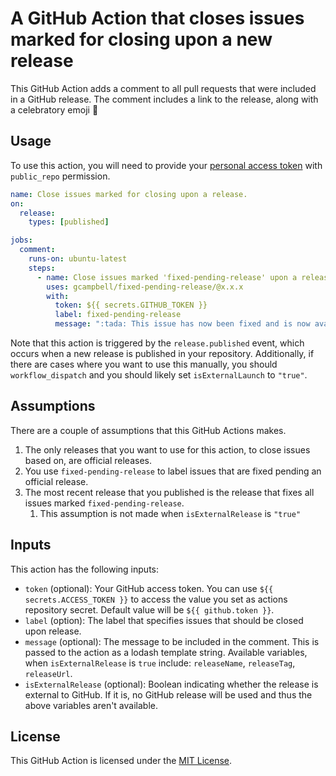 # A GitHub Action that closes issues marked for closing upon a new release

This GitHub Action adds a comment to all pull requests that were included in a GitHub release. The comment includes a link to the release, along with a celebratory emoji :tada:

## Usage

To use this action, you will need to provide your [personal access token](https://docs.github.com/en/authentication/keeping-your-account-and-data-secure/creating-a-personal-access-token) with `public_repo` permission.

```yaml
name: Close issues marked for closing upon a release.
on:
  release:
    types: [published]

jobs:
  comment:
    runs-on: ubuntu-latest
    steps:
      - name: Close issues marked 'fixed-pending-release' upon a release.
        uses: gcampbell/fixed-pending-release/@x.x.x
        with:
          token: ${{ secrets.GITHUB_TOKEN }}
          label: fixed-pending-release
          message: ":tada: This issue has now been fixed and is now available in the latest release! :tada:"
```

Note that this action is triggered by the `release.published` event, which occurs when a new release is published in your repository.
Additionally, if there are cases where you want to use this manually, you should `workflow_dispatch` and you should likely set `isExternalLaunch` to `"true"`.

## Assumptions

There are a couple of assumptions that this GitHub Actions makes.

1. The only releases that you want to use for this action, to close issues based on, are official releases.
1. You use `fixed-pending-release` to label issues that are fixed pending an official release.
1. The most recent release that you published is the release that fixes all issues marked `fixed-pending-release`.
    1. This assumption is not made when `isExternalRelease` is `"true"`

## Inputs

This action has the following inputs:

- `token` (optional): Your GitHub access token. You can use `${{ secrets.ACCESS_TOKEN }}` to access the value you set as actions repository secret. Default value will be `${{ github.token }}`.
- `label` (option): The label that specifies issues that should be closed upon release.
- `message` (optional): The message to be included in the comment. This is passed to the action as a lodash template string.
  Available variables, when `isExternalRelease` is `true` include: `releaseName`, `releaseTag`, `releaseUrl`.
- `isExternalRelease` (optional): Boolean indicating whether the release is external to GitHub. If it is, no GitHub release will be used and thus the above variables aren't available.

## License

This GitHub Action is licensed under the [MIT License](LICENSE).
